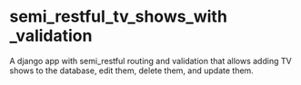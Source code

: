 # semi_restful_tv_shows_with _validation
A django app with semi_restful routing and validation that allows adding TV shows to the database, edit them, delete them, and update them.